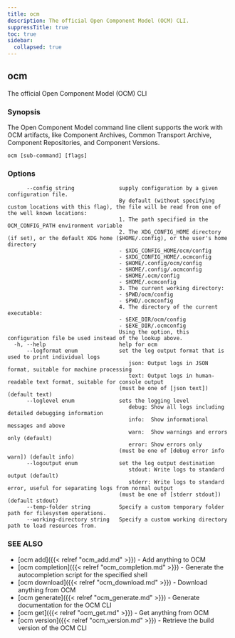 ```yaml
---
title: ocm
description: The official Open Component Model (OCM) CLI.
suppressTitle: true
toc: true
sidebar:
  collapsed: true
---
```


## ocm

The official Open Component Model (OCM) CLI

### Synopsis

The Open Component Model command line client supports the work with OCM
  artifacts, like Component Archives, Common Transport Archive,
  Component Repositories, and Component Versions.

```
ocm [sub-command] [flags]
```

### Options

```
      --config string              supply configuration by a given configuration file.
                                   By default (without specifying custom locations with this flag), the file will be read from one of the well known locations:
                                   1. The path specified in the OCM_CONFIG_PATH environment variable
                                   2. The XDG_CONFIG_HOME directory (if set), or the default XDG home ($HOME/.config), or the user's home directory
                                   - $XDG_CONFIG_HOME/ocm/config
                                   - $XDG_CONFIG_HOME/.ocmconfig
                                   - $HOME/.config/ocm/config
                                   - $HOME/.config/.ocmconfig
                                   - $HOME/.ocm/config
                                   - $HOME/.ocmconfig
                                   3. The current working directory:
                                   - $PWD/ocm/config
                                   - $PWD/.ocmconfig
                                   4. The directory of the current executable:
                                   - $EXE_DIR/ocm/config
                                   - $EXE_DIR/.ocmconfig
                                   Using the option, this configuration file be used instead of the lookup above.
  -h, --help                       help for ocm
      --logformat enum             set the log output format that is used to print individual logs
                                      json: Output logs in JSON format, suitable for machine processing
                                      text: Output logs in human-readable text format, suitable for console output
                                   (must be one of [json text]) (default text)
      --loglevel enum              sets the logging level
                                      debug: Show all logs including detailed debugging information
                                      info:  Show informational messages and above
                                      warn:  Show warnings and errors only (default)
                                      error: Show errors only
                                   (must be one of [debug error info warn]) (default info)
      --logoutput enum             set the log output destination
                                      stdout: Write logs to standard output (default)
                                      stderr: Write logs to standard error, useful for separating logs from normal output
                                   (must be one of [stderr stdout]) (default stdout)
      --temp-folder string         Specify a custom temporary folder path for filesystem operations.
      --working-directory string   Specify a custom working directory path to load resources from.
```

### SEE ALSO

* [ocm add]({{< relref "ocm_add.md" >}})	 - Add anything to OCM
* [ocm completion]({{< relref "ocm_completion.md" >}})	 - Generate the autocompletion script for the specified shell
* [ocm download]({{< relref "ocm_download.md" >}})	 - Download anything from OCM
* [ocm generate]({{< relref "ocm_generate.md" >}})	 - Generate documentation for the OCM CLI
* [ocm get]({{< relref "ocm_get.md" >}})	 - Get anything from OCM
* [ocm version]({{< relref "ocm_version.md" >}})	 - Retrieve the build version of the OCM CLI

